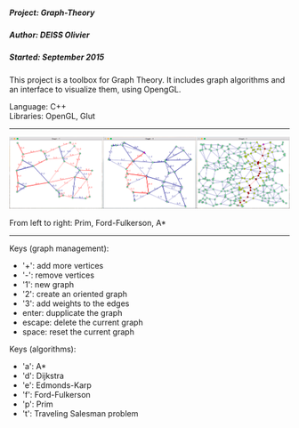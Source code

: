 ##### Project: Graph-Theory
##### Author: DEISS Olivier
##### Started: September 2015

This project is a toolbox for Graph Theory. It includes graph algorithms and an interface to visualize them, using OpengGL.

Language: C++<br/>
Libraries: OpenGL, Glut

-----------------------------------------------------------------------------------

![screenshot](Screenshot.png)

From left to right: Prim, Ford-Fulkerson, A*

-----------------------------------------------------------------------------------

Keys (graph management):
 - '+': add more vertices
 - '-': remove vertices
 - '1': new graph
 - '2': create an oriented graph
 - '3': add weights to the edges
 - enter: dupplicate the graph
 - escape: delete the current graph
 - space: reset the current graph

Keys (algorithms): 
 - 'a': A*
 - 'd': Dijkstra
 - 'e': Edmonds-Karp
 - 'f': Ford-Fulkerson
 - 'p': Prim
 - 't': Traveling Salesman problem

